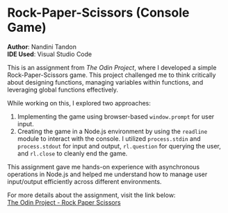 # Rock-Paper-Scissors (Console Game)

**Author**: Nandini Tandon  
**IDE Used**: Visual Studio Code  

This is an assignment from *The Odin Project*, where I developed a simple Rock-Paper-Scissors game. This project challenged me to think critically about designing functions, managing variables within functions, and leveraging global functions effectively.  

While working on this, I explored two approaches:
1. Implementing the game using browser-based `window.prompt` for user input.
2. Creating the game in a Node.js environment by using the `readline` module to interact with the console. I utilized `process.stdin` and `process.stdout` for input and output, `rl.question` for querying the user, and `rl.close` to cleanly end the game.

This assignment gave me hands-on experience with asynchronous operations in Node.js and helped me understand how to manage user input/output efficiently across different environments.

For more details about the assignment, visit the link below:  
[The Odin Project - Rock Paper Scissors](https://www.theodinproject.com/lessons/foundations-rock-paper-scissors)
